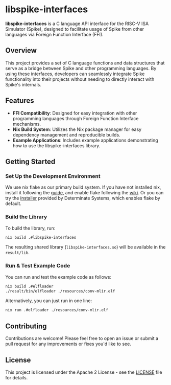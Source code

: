 # libspike-interfaces

**libspike-interfaces** is a C language API interface for the RISC-V ISA Simulator (Spike), designed to facilitate usage of Spike from other languages via Foreign Function Interface (FFI).

## Overview

This project provides a set of C language functions and data structures that serve as a bridge between Spike and other programming languages. By using these interfaces, developers can seamlessly integrate Spike functionality into their projects without needing to directly interact with Spike's internals.

## Features

- **FFI Compatibility**: Designed for easy integration with other programming languages through Foreign Function Interface mechanisms.
- **Nix Build System**: Utilizes the Nix package manager for easy dependency management and reproducible builds.
- **Example Applications**: Includes example applications demonstrating how to use the libspike-interfaces library.

## Getting Started

### Set Up the Development Environment

We use nix flake as our primary build system. If you have not installed nix, install it following the [guide](https://nixos.org/manual/nix/stable/installation/installing-binary.html), and enable flake following the [wiki](https://nixos.wiki/wiki/Flakes#Enable_flakes). Or you can try the [installer](https://github.com/DeterminateSystems/nix-installer) provided by Determinate Systems, which enables flake by default.

### Build the Library

To build the library, run:

```bash
nix build .#libspike-interfaces
```

The resulting shared library (`libspike-interfaces.so`) will be available in the `result/lib`.

### Run & Test Example Code

You can run and test the example code as follows:

```bash
nix build .#elfloader
./result/bin/elfloader ./resources/conv-mlir.elf
```

Alternatively, you can just run in one line:

```bash
nix run .#elfloader ./resources/conv-mlir.elf
```

## Contributing

Contributions are welcome! Please feel free to open an issue or submit a pull request for any improvements or fixes you'd like to see.

## License

This project is licensed under the Apache 2 License - see the [LICENSE](LICENSE) file for details.
